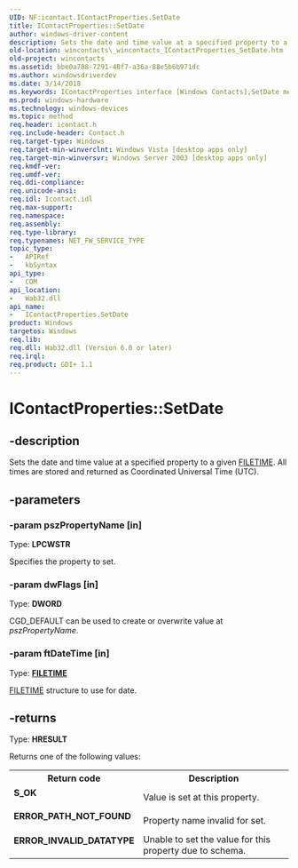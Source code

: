 ```yaml
---
UID: NF:icontact.IContactProperties.SetDate
title: IContactProperties::SetDate
author: windows-driver-content
description: Sets the date and time value at a specified property to a given FILETIME. All times are stored and returned as Coordinated Universal Time (UTC).
old-location: wincontacts\_wincontacts_IContactProperties_SetDate.htm
old-project: wincontacts
ms.assetid: bbe0a788-7291-48f7-a36a-88e5b6b971dc
ms.author: windowsdriverdev
ms.date: 3/14/2018
ms.keywords: IContactProperties interface [Windows Contacts],SetDate method, IContactProperties.SetDate, IContactProperties::SetDate, SetDate, SetDate method [Windows Contacts], SetDate method [Windows Contacts],IContactProperties interface, _wincontacts_IContactProperties_SetDate, icontact/IContactProperties::SetDate, wincontacts._wincontacts_IContactProperties_SetDate
ms.prod: windows-hardware
ms.technology: windows-devices
ms.topic: method
req.header: icontact.h
req.include-header: Contact.h
req.target-type: Windows
req.target-min-winverclnt: Windows Vista [desktop apps only]
req.target-min-winversvr: Windows Server 2003 [desktop apps only]
req.kmdf-ver: 
req.umdf-ver: 
req.ddi-compliance: 
req.unicode-ansi: 
req.idl: Icontact.idl
req.max-support: 
req.namespace: 
req.assembly: 
req.type-library: 
req.typenames: NET_FW_SERVICE_TYPE
topic_type:
-	APIRef
-	kbSyntax
api_type:
-	COM
api_location:
-	Wab32.dll
api_name:
-	IContactProperties.SetDate
product: Windows
targetos: Windows
req.lib: 
req.dll: Wab32.dll (Version 6.0 or later)
req.irql: 
req.product: GDI+ 1.1
---
```


# IContactProperties::SetDate


## -description


Sets the date and time value at a specified property to a given 
    <a href="6ca5e0f1-24f8-4087-bf13-7a417bed3ccd">FILETIME</a>. All times are stored and returned as Coordinated Universal Time (UTC).


## -parameters




### -param pszPropertyName [in]

Type: <b>LPCWSTR</b>

Specifies the property to set.


### -param dwFlags [in]

Type: <b>DWORD</b>

CGD_DEFAULT can be used to create or overwrite value at <i>pszPropertyName</i>. 


### -param ftDateTime [in]

Type: <b><a href="6ca5e0f1-24f8-4087-bf13-7a417bed3ccd">FILETIME</a></b>


<a href="6ca5e0f1-24f8-4087-bf13-7a417bed3ccd">FILETIME</a> structure to use for date. 


## -returns



Type: <b>HRESULT</b>

Returns one of the following values:

<table>
<tr>
<th>Return code</th>
<th>Description</th>
</tr>
<tr>
<td width="40%">
<dl>
<dt><b>S_OK</b></dt>
</dl>
</td>
<td width="60%">
Value is set at this property. 

</td>
</tr>
<tr>
<td width="40%">
<dl>
<dt><b>ERROR_PATH_NOT_FOUND</b></dt>
</dl>
</td>
<td width="60%">
Property name invalid for set. 

</td>
</tr>
<tr>
<td width="40%">
<dl>
<dt><b>ERROR_INVALID_DATATYPE</b></dt>
</dl>
</td>
<td width="60%">
Unable to set the value for this property due to schema. 

</td>
</tr>
</table>
 



